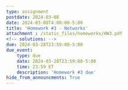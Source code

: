 ```yaml
---
type: assignment
postdate: 2024-03-08
date: 2024-03-08T4:00:00-5:00
title: 'Homework #3 - Networks'
attachment : /static_files/homeworks/HW3.pdf
<!-- solutions: -->
due: 2024-03-28T23:59:00-5:00
due_event:
    type: due
    date: 2024-03-28T23:59:00-5:00
    time: 23:59 ET
    description: 'Homework #3 due'
hide_from_announcments: True
---
```

